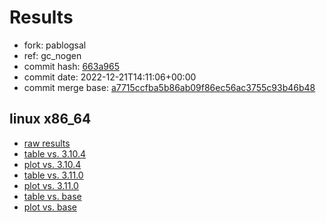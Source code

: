 # Results

- fork: pablogsal
- ref: gc_nogen
- commit hash: [663a965](https://github.com/pablogsal/cpython/commit/663a965)
- commit date: 2022-12-21T14:11:06+00:00
- commit merge base: [a7715ccfba5b86ab09f86ec56ac3755c93b46b48](https://github.com/pablogsal/cpython/commit/a7715ccfba5b86ab09f86ec56ac3755c93b46b48)

## linux x86_64

- [raw results](bm-20221221-linux-x86_64-pablogsal-gc_nogen-3.12.0a3+-663a965.json)
- [table vs. 3.10.4](bm-20221221-linux-x86_64-pablogsal-gc_nogen-3.12.0a3+-663a965-vs-3.10.4.md)
- [plot vs. 3.10.4](bm-20221221-linux-x86_64-pablogsal-gc_nogen-3.12.0a3+-663a965-vs-3.10.4.png)
- [table vs. 3.11.0](bm-20221221-linux-x86_64-pablogsal-gc_nogen-3.12.0a3+-663a965-vs-3.11.0.md)
- [plot vs. 3.11.0](bm-20221221-linux-x86_64-pablogsal-gc_nogen-3.12.0a3+-663a965-vs-3.11.0.png)
- [table vs. base](bm-20221221-linux-x86_64-pablogsal-gc_nogen-3.12.0a3+-663a965-vs-base.md)
- [plot vs. base](bm-20221221-linux-x86_64-pablogsal-gc_nogen-3.12.0a3+-663a965-vs-base.png)

